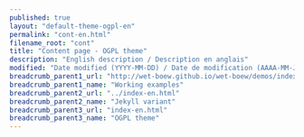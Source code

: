 ```yaml
---
published: true
layout: "default-theme-ogpl-en"
permalink: "cont-en.html"
filename_root: "cont"
title: "Content page - OGPL theme"
description: "English description / Description en anglais"
modified: "Date modified (YYYY-MM-DD) / Date de modification (AAAA-MM-JJ)"
breadcrumb_parent1_url: "http://wet-boew.github.io/wet-boew/demos/index-eng.html"
breadcrumb_parent1_name: "Working examples"
breadcrumb_parent2_url: "../index-en.html"
breadcrumb_parent2_name: "Jekyll variant"
breadcrumb_parent3_url: "index-en.html"
breadcrumb_parent3_name: "OGPL theme"
---
```


